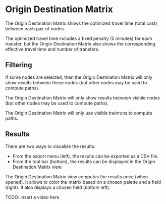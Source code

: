 # Origin Destination Matrix

The Origin Destination Matrix shows the optimized travel time (total cost) between each pair of nodes.

The optimized travel time includes a fixed penalty (5 minutes) for each transfer, but the Origin Destination Matrix also shows the corresponding effective travel time and number of transfers.

## Filtering

If some nodes are selected, then the Origin Destination Matrix will only show results between these nodes (but other nodes may be used to compute paths).

The Origin Destination Matrix will only show results between visible nodes (but other nodes may be used to compute paths).

The Origin Destination Matrix will only use visible trainruns to compute paths.

## Results

There are two ways to visualize the results:

- From the export menu (left), the results can be exported as a CSV file.
- From the tool bar (bottom), the results can be displayed in the Origin Destination Matrix view.

The Origin Destination Matrix view computes the results once (when opened). It allows to color the matrix based on a chosen palette and a field (right). It also displays a chosen field (bottom left).

TODO: insert a video here
